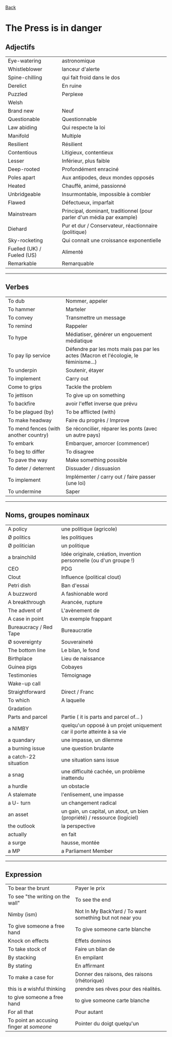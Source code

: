 [Back](../README.md)

# The Press is in danger

## Adjectifs

|     |     |
| --- | --- |
| Eye-watering | astronomique |
| Whistleblower | lanceur d'alerte |
| Spine-chilling | qui fait froid dans le dos |
| Derelict | En ruine |
| Puzzled | Perplexe |
| Welsh |     |
| Brand new | Neuf |
| Questionable | Questionnable |
| Law abiding | Qui respecte la loi |
| Manifold | Multiple |
| Resilient | Résilient |
| Contentious | Litigieux, contentieux |
| Lesser | Inférieur, plus faible |
| Deep-rooted | Profondément enraciné |
| Poles apart | Aux antipodes, deux mondes opposés |
| Heated | Chauffé, animé, passionné |
| Unbridgeable | Insurmontable, impossible à combler |
| Flawed | Défectueux, imparfait |
| Mainstream | Principal, dominant, traditionnel (pour parler d'un média par example) |
| Diehard | Pur et dur / Conservateur, réactionnaire (politique) |
|Sky-rocketing|Qui connait une croissance exponentielle|
|Fuelled (UK) / Fueled (US)|Alimenté|
|Remarkable|Remarquable|

* * *

## Verbes

|     |     |
| --- | --- |
| To dub | Nommer, appeler |
| To hammer | Marteler |
| To convey | Transmettre un message |
| To remind | Rappeler |
| To hype | Médiatiser, générer un engouement médiatique |
| To pay lip service | Défendre par les mots mais pas par les actes (Macron et l'écologie, le féminisme...) |
| To underpin | Soutenir, étayer |
| To implement | Carry out |
| Come to grips | Tackle the problem |
| To jettison | To give up on something |
| To backfire | avoir l'effet inverse que prévu |
| To be plagued (by) | To be afflicted (with) |
| To make headway | Faire du progrès / Improve |
| To mend fences (with another country) | Se réconcilier, réparer les ponts (avec un autre pays) |
| To embark | Embarquer, amorcer (commencer) |
| To beg to differ | To disagree |
| To pave the way | Make something possible |
|To deter / deterrent|Dissuader / dissuasion|
|To implement|Implémenter / carry out / faire passer (une loi)|
|To undermine|Saper|
* * *

## Noms, groupes nominaux

|     |     |
| --- | --- |
| A policy | une politique (agricole) |
| Ø politics | les politiques |
| Ø politician | un politique |
| a brainchild | Idée originale, création, invention personnelle (ou d'un groupe !) |
| CEO | PDG |
| Clout | Influence (political clout) |
| Petri dish | Ban d'essai |
| A buzzword | A fashionable word |
| A breakthrough | Avancée, rupture |
| The advent of | L'avènement de |
| A case in point | Un exemple frappant |
| Bureaucracy / Red Tape | Bureaucratie |
| Ø sovereignty | Souveraineté |
| The bottom line | Le bilan, le fond |
| Birthplace | Lieu de naissance |
| Guinea pigs | Cobayes |
| Testimonies | Témoignage |
| Wake-up call |     |
| Straightforward | Direct / Franc |
| To which | A laquelle |
| Gradation |     |
| Parts and parcel | Partie ( it is parts and parcel of... ) |
| a NIMBY | quelqu'un opposé à un projet uniquement car il porte atteinte à sa vie |
| a quandary | une impasse, un dilemme |
| a burning issue | une question brulante |
| a catch-22 situation | une situation sans issue |
| a snag | une difficulté cachée, un problème inattendu |
| a hurdle | un obstacle |
| A stalemate | l'enlisement, une impasse |
| a U- turn | un changement radical |
| an asset | un gain, un capital, un atout, un bien (propriété) / ressource (logiciel) |
| the outlook | la perspective |
|actually|en fait|
|a surge|hausse, montée|
| a MP | a Parliament Member|

* * *

## Expression

|     |     |
| --- | --- |
| To bear the brunt | Payer le prix |
| To see "the writing on the wall" | To see the end |
| Nimby (ism) | Not In My BackYard / To want something but not near you |
| To give someone a free hand | To give someone carte blanche |
| Knock on effects | Effets dominos |
| To take stock of | Faire un bilan de |
| By stacking | En empilant |
|By stating|En affirmant|
| To make a case for | Donner des raisons, des raisons (rhétorique) |
| this is ø wishful thinking | prendre ses rêves pour des réalités. |
| to give someone a free hand | to give someone carte blanche |
|For all that|Pour autant|
|To point an accusing finger at *someone*|Pointer du doigt quelqu'un|
